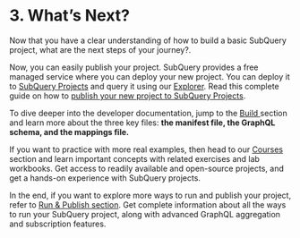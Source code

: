 # 3. What’s Next?

Now that you have a clear understanding of how to build a basic SubQuery project, what are the next steps of your journey?.

Now, you can easily publish your project. SubQuery provides a free managed service where you can deploy your new project. You can deploy it to [SubQuery Projects](https://project.subquery.network) and query it using our [Explorer](https://explorer.subquery.network). Read this complete guide on how to [publish your new project to SubQuery Projects](../../run_publish/publish.md).

To dive deeper into the developer documentation, jump to the [Build ](../../build/introduction.md) section and learn more about the three key files: **the manifest file, the GraphQL schema, and the mappings file.**

If you want to practice with more real examples, then head to our [Courses](../../academy/academy.md) section and learn important concepts with related exercises and lab workbooks. Get access to readily available and open-source projects, and get a hands-on experience with SubQuery projects.

In the end, if you want to explore more ways to run and publish your project, refer to [Run & Publish section](../../run_publish/run.md). Get complete information about all the ways to run your SubQuery project, along with advanced GraphQL aggregation and subscription features.
